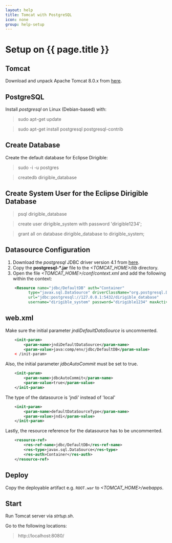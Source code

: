 ```yaml
---
layout: help
title: Tomcat with PostgreSQL
icon: none
group: help-setup
---
```


Setup on {{ page.title }}
===


Tomcat
---

Download and unpack Apache Tomcat 8.0.x from [here](http://tomcat.apache.org/download-80.cgi).

PostgreSQL
---

Install *postgresql* on Linux (Debian-based) with:

> sudo apt-get update

> sudo apt-get install postgresql postgresql-contrib

Create Database
---

Create the default database for Eclipse Dirigible:

> sudo -i -u postgres

> createdb dirigible_database

Create System User for the Eclipse Dirigible Database
---

> psql dirigible_database

> create user dirigible_system with password 'dirigible1234';

> grant all on database dirigible_database to dirigible_system;

Datasource Configuration
---

1. Download the *postgresql* JDBC driver version 4.1 from [here](http://jdbc.postgresql.org/download.html).
2. Copy the **postgresql-*.jar** file to the *<TOMCAT_HOME>/lib* directory.
3. Open the file *<TOMCAT_HOME>/conf/context.xml* and add the following within the context:

```xml
    <Resource name="jdbc/DefaultDB" auth="Container"
          type="javax.sql.DataSource" driverClassName="org.postgresql.Driver"
          url="jdbc:postgresql://127.0.0.1:5432/dirigible_database"
          username="dirigible_system" password="dirigible1234" maxActive="20" maxIdle="10" maxWait="-1"/>
```

web.xml
---

Make sure the initial parameter *jndiDefaultDataSource* is uncommented.

```xml
    <init-param>
        <param-name>jndiDefaultDataSource</param-name>
        <param-value>java:comp/env/jdbc/DefaultDB</param-value>
    < /init-param>
```

Also, the initial parameter *jdbcAutoCommit* must be set to true.

```xml
    <init-param>
        <param-name>jdbcAutoCommit</param-name>
        <param-value>true</param-value>
    </init-param>
```

The type of the datasource is 'jndi' instead of 'local'

```xml
    <init-param>
		<param-name>defaultDataSourceType</param-name>
		<param-value>jndi</param-value>
	</init-param>
```

Lastly, the resource reference for the datasource has to be uncommented.

```xml
    <resource-ref>
        <res-ref-name>jdbc/DefaultDB</res-ref-name>
        <res-type>javax.sql.DataSource</res-type>
        <res-auth>Container</res-auth>
    </resource-ref>
```

Deploy
---

Copy the deployable artifact e.g. `ROOT.war` to *<TOMCAT_HOME>/webapps*.

Start
---

Run Tomcat server via *strtup.sh*. 

Go to the following locations: 

> http://localhost:8080/

